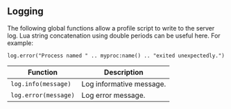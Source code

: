 ## Logging

The following global functions allow a profile script to write to the server log. Lua string concatenation using double periods can be useful here. For example:

`log.error("Process named " .. myproc:name() .. "exited unexpectedly.")`

| Function | Description |
| - | - |
| `log.info(message)` | Log informative message. |
| `log.error(message)` | Log error message. |
